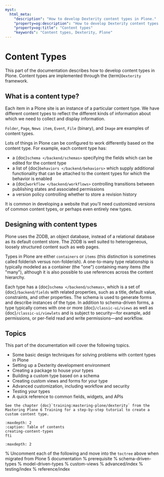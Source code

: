 ```yaml
---
myst:
  html_meta:
    "description": "How to develop Dexterity content types in Plone."
    "property=og:description": "How to develop Dexterity content types in Plone."
    "property=og:title": "Content types"
    "keywords": "Content types, Dexterity, Plone"
---
```


# Content Types

This part of the documentation describes how to develop content types in Plone.
Content types are implemented through the {term}`Dexterity` framework.


## What is a content type?

Each item in a Plone site is an instance of a particular content type.
We have different content types to reflect the different kinds of information about which we need to collect and display information.

`Folder`, `Page`, `News item`, `Event`, `File` (binary), and `Image` are examples of content types.

Lots of things in Plone can be configured to work differently based on the content type.
For example, each content type has:

-   a {doc}`schema </backend/schemas>` specifying the fields which can be edited for the content type
-   a list of {doc}`behaviors </backend/behaviors>` which supply additional functionality that can be attached to the content types for which the behavior is enabled
-   a {doc}`workflow </backend/workflows>` controlling transitions between publishing states and associated permissions
-   a version policy controlling whether to store a revision history

It is common in developing a website that you'll need customized versions of common content types, or perhaps even entirely new types.


## Designing with content types

Plone uses the ZODB, an object database, instead of a relational database as its default content store.
The ZODB is well suited to heterogeneous, loosely structured content such as web pages.

Types in Plone are either `containers` or `items` (this distinction is sometimes called folderish versus non-folderish).
A one-to-many type relationship is typically modeled as a container (the "one") containing many items (the "many"), although it is also possible to use references across the content hierarchy.

Each type has a {doc}`schema </backend/schemas>`, which is a set of {doc}`/backend/fields` with related properties, such as a title, default value, constraints, and other properties.
The schema is used to generate forms and describe instances of the type.
In addition to schema-driven forms, a type typically comes with one or more {doc}`/classic-ui/views` as well as {doc}`/classic-ui/viewlets` and is subject to security—for example, add permissions, or per-field read and write permissions—and workflow.


## Topics

This part of the documentation will cover the following topics.

-   Some basic design techniques for solving problems with content types in Plone
-   Setting up a Dexterity development environment
-   Creating a package to house your types
-   Building a custom type based on a schema
-   Creating custom views and forms for your type
-   Advanced customization, including workflow and security
-   Testing your types
-   A quick reference to common fields, widgets, and APIs

```{seealso}
See the chapter {doc}`training:mastering-plone/dexterity` from the Mastering Plone 6 Training for a step-by-step tutorial to create a custom content type.
```


```{toctree}
:maxdepth: 2
:caption: Table of contents
creating-content-types
fti
```

```{toctree}
:maxdepth: 2
```
% Uncomment each of the following and move into the `toctree` above when migrated from Plone 5 documentation
% prerequisite
% schema-driven-types
% model-driven-types
% custom-views
% advanced/index
% testing/index
% reference/index
